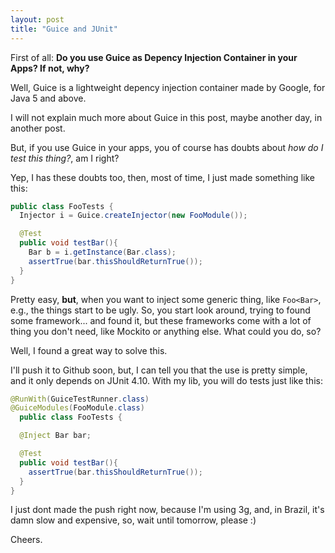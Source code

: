 ```yaml
---
layout: post
title: "Guice and JUnit"
---
```


First of all: **Do you use Guice as Depency Injection Container in your Apps?
If not, why?**

Well, Guice is a lightweight depency injection container made by Google, for
Java 5 and above.

I will not explain much more about Guice in this post, maybe another day, in
another post.

But, if you use Guice in your apps, you of course has doubts about
*how do I test this thing?*, am I right?

Yep, I has these doubts too, then, most of time, I just made something
like this:

```java
public class FooTests {
  Injector i = Guice.createInjector(new FooModule());

  @Test
  public void testBar(){
    Bar b = i.getInstance(Bar.class);
    assertTrue(bar.thisShouldReturnTrue());
  }
}
```

Pretty easy, **but**, when you want to inject some generic thing, like
`Foo<Bar>`, e.g., the things start to be ugly. So, you start look around,
trying to found some framework... and found it, but these frameworks come with a lot of thing you don't need, like Mockito or anything else. What could you do, so?

Well, I found a great way to solve this.

I'll push it to Github soon, but, I can tell you that the use is pretty
simple, and it only depends on JUnit 4.10. With my lib, you will do tests
just like this:

```java
@RunWith(GuiceTestRunner.class)
@GuiceModules(FooModule.class)
  public class FooTests {

  @Inject Bar bar;

  @Test
  public void testBar(){
    assertTrue(bar.thisShouldReturnTrue());
  }
}
```

I just dont made the push right now, because I'm using 3g, and, in Brazil,
it's damn slow and expensive, so, wait until tomorrow, please :)

Cheers.
